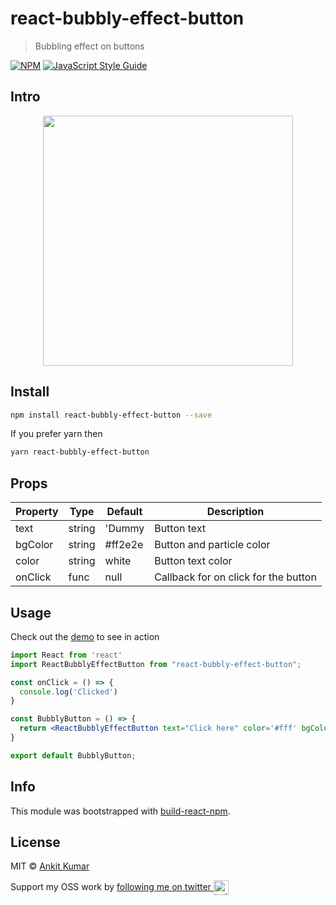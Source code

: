 # react-bubbly-effect-button
> Bubbling effect on buttons

[![NPM](https://img.shields.io/npm/v/react-bubbly-effect-button.svg)](https://www.npmjs.com/package/react-bubbly-effect-button) [![JavaScript Style Guide](https://img.shields.io/badge/code_style-standard-brightgreen.svg)](https://standardjs.com)
## Intro

<p align="center">
  <img width="400" src="https://github.com/knowankit/react-bubbly-effect-button/blob/develop/demo.gif">
</p>

## Install

```bash
npm install react-bubbly-effect-button --save
```

If you prefer yarn then

```bash
yarn react-bubbly-effect-button
```

## Props

| Property      | Type | Default | Description
| ----------- | ----------- | ----------- | ----------- |
| text      | string       | 'Dummy       | Button text      |
| bgColor      | string       | #ff2e2e       | Button and particle color       |
| color   | string        | white       | Button text color       |
| onClick   | func        | null       | Callback for on click for the button    |


## Usage

Check out the [demo](https://knowankit.github.io/react-bubbly-effect-button/) to see in action

```jsx
import React from 'react'
import ReactBubblyEffectButton from "react-bubbly-effect-button";

const onClick = () => {
  console.log('Clicked')
}

const BubblyButton = () => {
  return <ReactBubblyEffectButton text="Click here" color='#fff' bgColor='#ff0081' onClick={onClick} />
}

export default BubblyButton;
```

## Info

This module was bootstrapped with [build-react-npm](https://github.com/knowankit/build-react-npm).

## License

MIT © [Ankit Kumar](https://github.com/knowankit)

Support my OSS work by <a href="https://twitter.com/knowankit">following me on twitter <img src="https://storage.googleapis.com/saasify-assets/twitter-logo.svg" alt="twitter" height="24px" align="center"></a>
